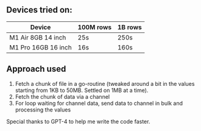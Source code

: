 <h2>Devices tried on: </h2>

| Device              | 100M rows | 1B rows |
|---------------------|-----------|---------|
| M1 Air 8GB 14 inch  | 25s       | 250s    |
| M1 Pro 16GB 16 inch | 16s       | 160s    |

<h2>Approach used</h2>

1. Fetch a chunk of file in a go-routine (tweaked around a bit in the values starting from 1KB to 50MB. Settled on 1MB at a time).
2. Fetch the chunk of data via a channel
3. For loop waiting for channel data, send data to channel in bulk and processing the values

Special thanks to GPT-4 to help me write the code faster. 